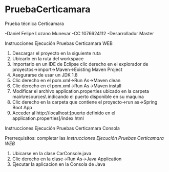# PruebaCerticamara
Prueba técnica Certicamara

-Daniel Felipe Lozano Munevar
-CC 1076624112
-Desarrollador Master


Instrucciones Ejecución Pruebas Certicamara WEB

1. Descargar el proyecto en la siguiente ruta
2. Ubicarlo en la ruta del workspace
3. Importarlo en un IDE de Eclipse clic derecho en el explorador de proyectos->import->Maven->Existing Maven Project
4. Asegurarse de usar un JDK 1.8
5. Clic derecho en el pom.xml->Run As->Maven clean
6. Clic derecho en el pom.xml->Run As->Maven install
7. Modificar el archivo application.properties ubicado en la carpeta main\resources\ indicando el puerto disponible en su maquina
8. Clic derecho en la carpeta que contiene el proyecto->run as->Spring Boot App
9. Acceder al  http://localhost:[puerto definido en el application.properties]/index.html

Instrucciones Ejecución Pruebas Certicamara Consola

Prerrequisitos: completar las *Instrucciones Ejecución Pruebas Certicamara WEB*

1. Ubicarse en la clase CarConsole.java 
2. Clic derecho en la clase->Run As->Java Application
3. Ejecutar la aplicacion en la Consola de Java
